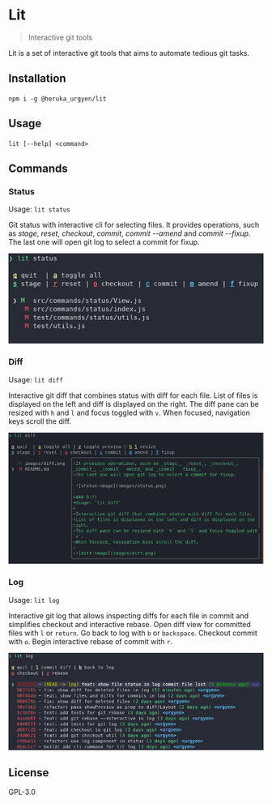 Lit
===

> Interactive git tools

Lit is a set of interactive git tools that aims to automate tedious git tasks.

## Installation
`npm i -g @heruka_urgyen/lit`

## Usage
`lit [--help] <command>`

## Commands

### Status
Usage: `lit status`

Git status with interactive cli for selecting files.
It provides operations, such as _stage_, _reset_, _checkout_, _commit_, _commit --amend_ and _commit --fixup_.
The last one will open git log to select a commit for fixup.

![status-image](images/status.png)

### Diff
Usage: `lit diff`

Interactive git diff that combines status with diff for each file.
List of files is displayed on the left and diff is displayed on the right.
The diff pane can be resized with `h` and `l` and focus toggled with `v`.
When focused, navigation keys scroll the diff.

![diff-image](images/diff.png)

### Log
Usage: `lit log`

Interactive git log that allows inspecting diffs for each file in commit and simplifies checkout and interactive rebase.
Open diff view for committed files with `l` or `return`.
Go back to log with `b` or `backspace`.
Checkout commit with `o`.
Begin interactive rebase of commit with `r`.

![log-image](images/log.png)

## License
GPL-3.0
